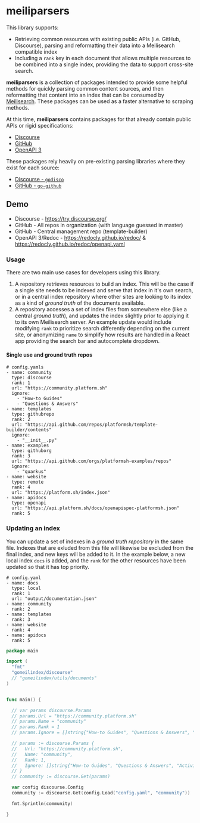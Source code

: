 # meiliparsers


This library supports:

- Retrieving common resources with existing public APIs (i.e. GitHub, Discourse), parsing and reformatting their data into a Meilisearch compatible index
- Including a `rank` key in each document that allows multiple resources to be combined into a single index, providing the data to support cross-site search.

**meiliparsers** is a collection of packages intended to provide some helpful methods for quickly parsing common content sources, and then reformatting that content into an index that can be consumed by [Meilisearch](https://www.meilisearch.com/). These packages can be used as a faster alternative to scraping methods.

At this time, **meiliparsers** contains packages for that already contain public APIs or rigid specifications:

* [Discourse](https://docs.discourse.org/)
* [GitHub](https://developer.github.com/v3/)
* [OpenAPI 3](https://spec.openapis.org/oas/v3.0.3)

These packages rely heavily on pre-existing parsing libraries where they exist for each source:

* [Discourse - `godisco`](https://github.com/FrenchBen/godisco)
* [GitHub - `go-github`]()


## Demo

* Discourse -  https://try.discourse.org/
* GitHub - All repos in organization (with language guessed in master)
* GitHub - Central management repo (template-builder)
* OpenAPI 3/Redoc - https://redocly.github.io/redoc/ & https://redocly.github.io/redoc/openapi.yaml


### Usage

There are two main use cases for developers using this library.

1. A repository retrieves resources to build an index. This will be the case if a single site needs to be indexed and serve that index in it's own search, or in a central index repository where other sites are looking to its index as a kind of *ground truth* of the documents available.
2. A repository accesses a set of index files from somewhere else (like a central *ground truth*), and updates the index slightly prior to applying it to its own Meilisearch server. An example update would include modifying `rank` to prioritize search differently depending on the current site, or anonymizing `name` to simplify how results are handled in a React app providing the search bar and autocomplete dropdown.

#### Single use and ground truth repos

```
# config.yamls
- name: community
  type: discourse
  rank: 1
  url: "https://community.platform.sh"
  ignore:
    - "How-to Guides"
    - "Questions & Answers"
- name: templates
  type: githubrepo
  rank: 2
  url: "https://api.github.com/repos/platformsh/template-builder/contents"
  ignore:
    - "__init__.py"
- name: examples
  type: githuborg
  rank: 3
  url: "https://api.github.com/orgs/platformsh-examples/repos"
  ignore:
    - "quarkus"
- name: website
  type: remote
  rank: 4
  url: "https://platform.sh/index.json"
- name: apidocs
  type: openapi
  url: "https://api.platform.sh/docs/openapispec-platformsh.json"
  rank: 5
```

### Updating an index

You can update a set of indexes in a *ground truth repository* in the same file. Indexes that are exluded from this file will likewise be excluded from the final index, and new keys will be added to it. In the example below, a new local index `docs` is added, and the `rank` for the other resources have been updated so that it has top priority.

```
# config.yaml
- name: docs
  type: local
  rank: 1
  url: "output/documentation.json"
- name: community
  rank: 2
- name: templates
  rank: 3
- name: website
  rank: 4
- name: apidocs
  rank: 5
```

```go
package main

import (
  "fmt"
  "gomeilindex/discourse"
  // "gomeilindex/utils/documents"
)


func main() {

  // var params discourse.Params
  // params.Url = "https://community.platform.sh"
  // params.Name = "community"
  // params.Rank = 1
  // params.Ignore = []string{"How-to Guides", "Questions & Answers", "Activity scripts"}

  // params := discourse.Params {
  //   Url: "https://community.platform.sh",
  //   Name: "community",
  //   Rank: 1,
  //   Ignore: []string{"How-to Guides", "Questions & Answers", "Activity scripts"},
  // }
  // community := discourse.Get(params)

  var config discourse.Config
  community := discourse.Get(config.Load("config.yaml", "community"))

  fmt.Sprintln(community)

}

```
